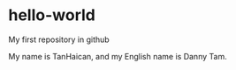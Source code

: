 # hello-world
My first repository in github

My name is TanHaican, and my English name is Danny Tam.
